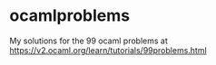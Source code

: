 # ocamlproblems
My solutions for the 99 ocaml problems at https://v2.ocaml.org/learn/tutorials/99problems.html
